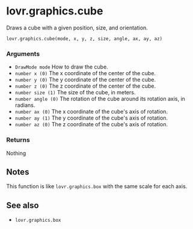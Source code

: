 <!--
category: reference
-->

lovr.graphics.cube
===

Draws a cube with a given position, size, and orientation.

    lovr.graphics.cube(mode, x, y, z, size, angle, ax, ay, az)

### Arguments

- `DrawMode mode` How to draw the cube.
- `number x (0)` The x coordinate of the center of the cube.
- `number y (0)` The y coordinate of the center of the cube.
- `number z (0)` The z coordinate of the center of the cube.
- `number size (1)` The size of the cube, in meters.
- `number angle (0)` The rotation of the cube around its rotation axis, in radians.
- `number ax (0)` The x coordinate of the cube's axis of rotation.
- `number ay (1)` The y coordinate of the cube's axis of rotation.
- `number az (0)` The z coordinate of the cube's axis of rotation.

### Returns

Nothing

Notes
---

This function is like `lovr.graphics.box` with the same scale for each axis.

See also
---

- `lovr.graphics.box`
